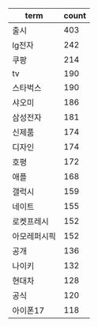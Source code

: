 | term | count |
| --- | --- |
| 출시 | 403 |
| lg전자 | 242 |
| 쿠팡 | 214 |
| tv | 190 |
| 스타벅스 | 190 |
| 샤오미 | 186 |
| 삼성전자 | 181 |
| 신제품 | 174 |
| 디자인 | 174 |
| 호평 | 172 |
| 애플 | 168 |
| 갤럭시 | 159 |
| 네이트 | 155 |
| 로켓프레시 | 152 |
| 아모레퍼시픽 | 152 |
| 공개 | 136 |
| 나이키 | 132 |
| 현대차 | 128 |
| 공식 | 120 |
| 아이폰17 | 118 |
